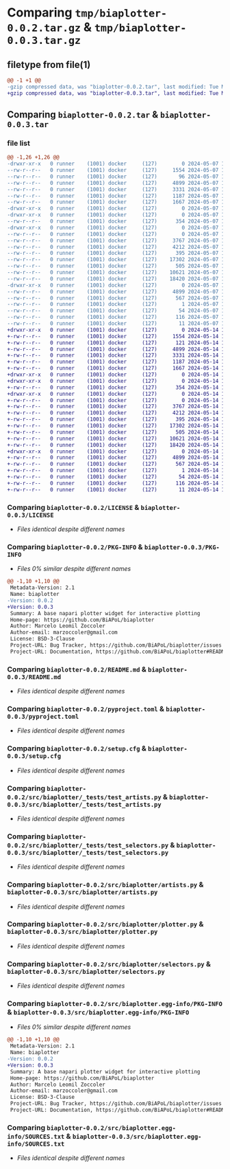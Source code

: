 # Comparing `tmp/biaplotter-0.0.2.tar.gz` & `tmp/biaplotter-0.0.3.tar.gz`

## filetype from file(1)

```diff
@@ -1 +1 @@
-gzip compressed data, was "biaplotter-0.0.2.tar", last modified: Tue May  7 13:47:55 2024, max compression
+gzip compressed data, was "biaplotter-0.0.3.tar", last modified: Tue May 14 15:00:21 2024, max compression
```

## Comparing `biaplotter-0.0.2.tar` & `biaplotter-0.0.3.tar`

### file list

```diff
@@ -1,26 +1,26 @@
-drwxr-xr-x   0 runner    (1001) docker     (127)        0 2024-05-07 13:47:55.919432 biaplotter-0.0.2/
--rw-r--r--   0 runner    (1001) docker     (127)     1554 2024-05-07 13:47:45.000000 biaplotter-0.0.2/LICENSE
--rw-r--r--   0 runner    (1001) docker     (127)       96 2024-05-07 13:47:45.000000 biaplotter-0.0.2/MANIFEST.in
--rw-r--r--   0 runner    (1001) docker     (127)     4899 2024-05-07 13:47:55.919432 biaplotter-0.0.2/PKG-INFO
--rw-r--r--   0 runner    (1001) docker     (127)     3331 2024-05-07 13:47:45.000000 biaplotter-0.0.2/README.md
--rw-r--r--   0 runner    (1001) docker     (127)     1187 2024-05-07 13:47:45.000000 biaplotter-0.0.2/pyproject.toml
--rw-r--r--   0 runner    (1001) docker     (127)     1667 2024-05-07 13:47:55.919432 biaplotter-0.0.2/setup.cfg
-drwxr-xr-x   0 runner    (1001) docker     (127)        0 2024-05-07 13:47:55.915432 biaplotter-0.0.2/src/
-drwxr-xr-x   0 runner    (1001) docker     (127)        0 2024-05-07 13:47:55.915432 biaplotter-0.0.2/src/biaplotter/
--rw-r--r--   0 runner    (1001) docker     (127)      354 2024-05-07 13:47:45.000000 biaplotter-0.0.2/src/biaplotter/__init__.py
-drwxr-xr-x   0 runner    (1001) docker     (127)        0 2024-05-07 13:47:55.919432 biaplotter-0.0.2/src/biaplotter/_tests/
--rw-r--r--   0 runner    (1001) docker     (127)        0 2024-05-07 13:47:45.000000 biaplotter-0.0.2/src/biaplotter/_tests/__init__.py
--rw-r--r--   0 runner    (1001) docker     (127)     3767 2024-05-07 13:47:45.000000 biaplotter-0.0.2/src/biaplotter/_tests/test_artists.py
--rw-r--r--   0 runner    (1001) docker     (127)     4212 2024-05-07 13:47:45.000000 biaplotter-0.0.2/src/biaplotter/_tests/test_selectors.py
--rw-r--r--   0 runner    (1001) docker     (127)      395 2024-05-07 13:47:45.000000 biaplotter-0.0.2/src/biaplotter/_tests/test_widget.py
--rw-r--r--   0 runner    (1001) docker     (127)    17302 2024-05-07 13:47:45.000000 biaplotter-0.0.2/src/biaplotter/artists.py
--rw-r--r--   0 runner    (1001) docker     (127)      505 2024-05-07 13:47:45.000000 biaplotter-0.0.2/src/biaplotter/napari.yaml
--rw-r--r--   0 runner    (1001) docker     (127)    10621 2024-05-07 13:47:45.000000 biaplotter-0.0.2/src/biaplotter/plotter.py
--rw-r--r--   0 runner    (1001) docker     (127)    18420 2024-05-07 13:47:45.000000 biaplotter-0.0.2/src/biaplotter/selectors.py
-drwxr-xr-x   0 runner    (1001) docker     (127)        0 2024-05-07 13:47:55.919432 biaplotter-0.0.2/src/biaplotter.egg-info/
--rw-r--r--   0 runner    (1001) docker     (127)     4899 2024-05-07 13:47:55.000000 biaplotter-0.0.2/src/biaplotter.egg-info/PKG-INFO
--rw-r--r--   0 runner    (1001) docker     (127)      567 2024-05-07 13:47:55.000000 biaplotter-0.0.2/src/biaplotter.egg-info/SOURCES.txt
--rw-r--r--   0 runner    (1001) docker     (127)        1 2024-05-07 13:47:55.000000 biaplotter-0.0.2/src/biaplotter.egg-info/dependency_links.txt
--rw-r--r--   0 runner    (1001) docker     (127)       54 2024-05-07 13:47:55.000000 biaplotter-0.0.2/src/biaplotter.egg-info/entry_points.txt
--rw-r--r--   0 runner    (1001) docker     (127)      116 2024-05-07 13:47:55.000000 biaplotter-0.0.2/src/biaplotter.egg-info/requires.txt
--rw-r--r--   0 runner    (1001) docker     (127)       11 2024-05-07 13:47:55.000000 biaplotter-0.0.2/src/biaplotter.egg-info/top_level.txt
+drwxr-xr-x   0 runner    (1001) docker     (127)        0 2024-05-14 15:00:21.556127 biaplotter-0.0.3/
+-rw-r--r--   0 runner    (1001) docker     (127)     1554 2024-05-14 15:00:11.000000 biaplotter-0.0.3/LICENSE
+-rw-r--r--   0 runner    (1001) docker     (127)      121 2024-05-14 15:00:11.000000 biaplotter-0.0.3/MANIFEST.in
+-rw-r--r--   0 runner    (1001) docker     (127)     4899 2024-05-14 15:00:21.556127 biaplotter-0.0.3/PKG-INFO
+-rw-r--r--   0 runner    (1001) docker     (127)     3331 2024-05-14 15:00:11.000000 biaplotter-0.0.3/README.md
+-rw-r--r--   0 runner    (1001) docker     (127)     1187 2024-05-14 15:00:11.000000 biaplotter-0.0.3/pyproject.toml
+-rw-r--r--   0 runner    (1001) docker     (127)     1667 2024-05-14 15:00:21.556127 biaplotter-0.0.3/setup.cfg
+drwxr-xr-x   0 runner    (1001) docker     (127)        0 2024-05-14 15:00:21.552127 biaplotter-0.0.3/src/
+drwxr-xr-x   0 runner    (1001) docker     (127)        0 2024-05-14 15:00:21.552127 biaplotter-0.0.3/src/biaplotter/
+-rw-r--r--   0 runner    (1001) docker     (127)      354 2024-05-14 15:00:11.000000 biaplotter-0.0.3/src/biaplotter/__init__.py
+drwxr-xr-x   0 runner    (1001) docker     (127)        0 2024-05-14 15:00:21.556127 biaplotter-0.0.3/src/biaplotter/_tests/
+-rw-r--r--   0 runner    (1001) docker     (127)        0 2024-05-14 15:00:11.000000 biaplotter-0.0.3/src/biaplotter/_tests/__init__.py
+-rw-r--r--   0 runner    (1001) docker     (127)     3767 2024-05-14 15:00:11.000000 biaplotter-0.0.3/src/biaplotter/_tests/test_artists.py
+-rw-r--r--   0 runner    (1001) docker     (127)     4212 2024-05-14 15:00:11.000000 biaplotter-0.0.3/src/biaplotter/_tests/test_selectors.py
+-rw-r--r--   0 runner    (1001) docker     (127)      395 2024-05-14 15:00:11.000000 biaplotter-0.0.3/src/biaplotter/_tests/test_widget.py
+-rw-r--r--   0 runner    (1001) docker     (127)    17302 2024-05-14 15:00:11.000000 biaplotter-0.0.3/src/biaplotter/artists.py
+-rw-r--r--   0 runner    (1001) docker     (127)      505 2024-05-14 15:00:11.000000 biaplotter-0.0.3/src/biaplotter/napari.yaml
+-rw-r--r--   0 runner    (1001) docker     (127)    10621 2024-05-14 15:00:11.000000 biaplotter-0.0.3/src/biaplotter/plotter.py
+-rw-r--r--   0 runner    (1001) docker     (127)    18420 2024-05-14 15:00:11.000000 biaplotter-0.0.3/src/biaplotter/selectors.py
+drwxr-xr-x   0 runner    (1001) docker     (127)        0 2024-05-14 15:00:21.556127 biaplotter-0.0.3/src/biaplotter.egg-info/
+-rw-r--r--   0 runner    (1001) docker     (127)     4899 2024-05-14 15:00:21.000000 biaplotter-0.0.3/src/biaplotter.egg-info/PKG-INFO
+-rw-r--r--   0 runner    (1001) docker     (127)      567 2024-05-14 15:00:21.000000 biaplotter-0.0.3/src/biaplotter.egg-info/SOURCES.txt
+-rw-r--r--   0 runner    (1001) docker     (127)        1 2024-05-14 15:00:21.000000 biaplotter-0.0.3/src/biaplotter.egg-info/dependency_links.txt
+-rw-r--r--   0 runner    (1001) docker     (127)       54 2024-05-14 15:00:21.000000 biaplotter-0.0.3/src/biaplotter.egg-info/entry_points.txt
+-rw-r--r--   0 runner    (1001) docker     (127)      116 2024-05-14 15:00:21.000000 biaplotter-0.0.3/src/biaplotter.egg-info/requires.txt
+-rw-r--r--   0 runner    (1001) docker     (127)       11 2024-05-14 15:00:21.000000 biaplotter-0.0.3/src/biaplotter.egg-info/top_level.txt
```

### Comparing `biaplotter-0.0.2/LICENSE` & `biaplotter-0.0.3/LICENSE`

 * *Files identical despite different names*

### Comparing `biaplotter-0.0.2/PKG-INFO` & `biaplotter-0.0.3/PKG-INFO`

 * *Files 0% similar despite different names*

```diff
@@ -1,10 +1,10 @@
 Metadata-Version: 2.1
 Name: biaplotter
-Version: 0.0.2
+Version: 0.0.3
 Summary: A base napari plotter widget for interactive plotting
 Home-page: https://github.com/BiAPoL/biaplotter
 Author: Marcelo Leomil Zoccoler
 Author-email: marzoccoler@gmail.com
 License: BSD-3-Clause
 Project-URL: Bug Tracker, https://github.com/BiAPoL/biaplotter/issues
 Project-URL: Documentation, https://github.com/BiAPoL/biaplotter#README.md
```

### Comparing `biaplotter-0.0.2/README.md` & `biaplotter-0.0.3/README.md`

 * *Files identical despite different names*

### Comparing `biaplotter-0.0.2/pyproject.toml` & `biaplotter-0.0.3/pyproject.toml`

 * *Files identical despite different names*

### Comparing `biaplotter-0.0.2/setup.cfg` & `biaplotter-0.0.3/setup.cfg`

 * *Files identical despite different names*

### Comparing `biaplotter-0.0.2/src/biaplotter/_tests/test_artists.py` & `biaplotter-0.0.3/src/biaplotter/_tests/test_artists.py`

 * *Files identical despite different names*

### Comparing `biaplotter-0.0.2/src/biaplotter/_tests/test_selectors.py` & `biaplotter-0.0.3/src/biaplotter/_tests/test_selectors.py`

 * *Files identical despite different names*

### Comparing `biaplotter-0.0.2/src/biaplotter/artists.py` & `biaplotter-0.0.3/src/biaplotter/artists.py`

 * *Files identical despite different names*

### Comparing `biaplotter-0.0.2/src/biaplotter/plotter.py` & `biaplotter-0.0.3/src/biaplotter/plotter.py`

 * *Files identical despite different names*

### Comparing `biaplotter-0.0.2/src/biaplotter/selectors.py` & `biaplotter-0.0.3/src/biaplotter/selectors.py`

 * *Files identical despite different names*

### Comparing `biaplotter-0.0.2/src/biaplotter.egg-info/PKG-INFO` & `biaplotter-0.0.3/src/biaplotter.egg-info/PKG-INFO`

 * *Files 0% similar despite different names*

```diff
@@ -1,10 +1,10 @@
 Metadata-Version: 2.1
 Name: biaplotter
-Version: 0.0.2
+Version: 0.0.3
 Summary: A base napari plotter widget for interactive plotting
 Home-page: https://github.com/BiAPoL/biaplotter
 Author: Marcelo Leomil Zoccoler
 Author-email: marzoccoler@gmail.com
 License: BSD-3-Clause
 Project-URL: Bug Tracker, https://github.com/BiAPoL/biaplotter/issues
 Project-URL: Documentation, https://github.com/BiAPoL/biaplotter#README.md
```

### Comparing `biaplotter-0.0.2/src/biaplotter.egg-info/SOURCES.txt` & `biaplotter-0.0.3/src/biaplotter.egg-info/SOURCES.txt`

 * *Files identical despite different names*

